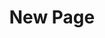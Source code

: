 ---
title: New Page
uuid:
type: guide
description:
topper:
  _bookshop_name: design-system/topper/hero
  label: ""
  background_image: ""
  alt_text: ""
  heading:
    - text: Heading
      highlight: ""
  subheading: Subheading.
  body_text: ""
  styles:
    vibe: down-to-business
    background_c:
    heading_c:
    enable_blend: false
    enable_pattern: false
    tint_opacity: 0.5
    margin:
cascade:
  secondary_nav:
    title:
    menu_id:
content_blocks:
---